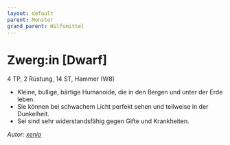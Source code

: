 ```yaml
---
layout: default
parent: Monster
grand_parent: Hilfsmittel
---
```


# Zwerg:in [Dwarf]
4 TP, 2 Rüstung, 14 ST, Hammer (W8)
- Kleine, bullige, bärtige Humanoide, die in den Bergen und unter der Erde leben.
- Sie können bei schwachem Licht perfekt sehen und teilweise in der Dunkelheit.
- Sei sind sehr widerstandsfähig gegen Gifte und Krankheiten.

*Autor: [xenio](https://xenioinabottle.blogspot.com)*
